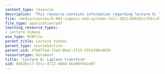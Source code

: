 ```yaml
---
content_type: resource
description: 'This resource contains information regarding lecture 6: laplace transform.'
file: /media/courses/6-003-signals-and-systems-fall-2011/84b35cc755ccd722ddbdbba00fd41e8f_MIT6_003F11_lec06.pdf
file_type: application/pdf
learning_resource_types:
- Lecture Videos
ocw_type: OCWFile
parent_title: Lecture Videos
parent_type: CourseSection
parent_uid: 47b07fed-f3a3-0be2-5f15-5f62399cdb59
resourcetype: Document
title: 'Lecture 6: Laplace transform'
uid: 84b35cc7-55cc-d722-ddbd-bba00fd41e8f
---
```

